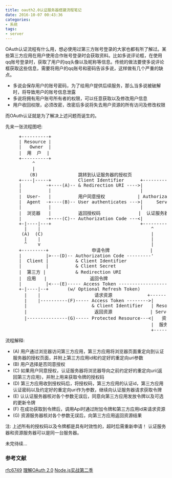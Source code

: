 ```yaml
---
title: oauth2.0认证服务器搭建流程笔记
date: 2016-10-07 00:43:36
categories: 
- 系统
tags:
- server
---
```


OAuth认证流程有什么用，想必使用过第三方账号登录的大家也都有所了解过。某些第三方应用在用户使用合作账号登录时会获取资料。比如多说评论框，在使用qq账号登录时，获取了用户的qq头像以及昵称等信息。传统的做法要使多说评论框获取这些信息，需要将用户的qq账号和密码告诉多说，这样做有几个严重的缺点。

- 多说会保存用户的账号密码，为了给用户提供后续服务，那么当多说被破解时，将导致用户的账号信息泄露
- 多说将拥有用户账号所有者的权限，可以任意获取以及修改用户信息
- 用户收回权限，必须改密，改密后多说将失去用户资源的所有访问及修改权限

而OAuth认证就是为了解决上述问题而诞生的。

<!-- more -->
先来一张流程图吧:
<pre>
     +----------+
     | Resource |
     |   Owner  |
     |  用  户  |
     +----------+
          ^
          |                
         (B)               跳转到认证服务器的授权页
     +----|-----+          Client Identifier      +---------------+
     |         -+----(A)-- & Redirection URI ----&gt;|               |
     |          |                                 |               |
     |  User-   |          用户同意授权            | Authorization |
     |  Agent  -+----(B)-- User authenticates ---&gt;|     Server    |
     |          |                                 |               |
     |  浏览器   |          返回授权码              |  认证服务器    |
     |         -+----(C)-- Authorization Code ---&lt;|               |
     +-|----|---+                                 +---------------+
       |    |                                         ^      v
      (A)  (C)                                        |      |
       |    |                                         |      |
       ^    v                                         |      |
     +---------+                申请令牌               |      |
     |         |&gt;---(D)-- Authorization Code ---------'      |
     |  Client |          & Client Identifier                |
     |         |          & Client Secret                    |
     |  第三方 |           & Redirection URI                  |
     |  应用   |                返回令牌                       |
     |         |&lt;---(E)----- Access Token -------------------'
     +-|----|--+       (w/ Optional Refresh Token)
       |    |                    请求资源             +-----------+
       |    |----------(F)----- Access Token --------&gt;|           |
       |                        & Client Identifier   | Resource  |
       |                         返回资源              | Server    |
       |---------------(G)----- Protected Resource---&lt;|   资源    |
                                                      |  服务器   |
                                                      +-----------+
</pre>

流程解释: 

- (A) 用户通过浏览器访问第三方应用，第三方应用将浏览器页面重定向到认证服务器的授权页面，并附上第三方应用id和约定好的重定向uri参数
- (B) 用户选择是否同意授权
- (C) 如果用户同意授权，认证服务器将浏览器导向之前约定好的重定向uri(返回第三方应用)，并附上用来获取令牌的授权码
- (D) 第三方应用收到授权码后，将授权码，第三方应用的认证id，第三方应用认证密码以及约定好的重定向uri作为参数，继续向认证服务器请求获取令牌
- (E) 认认证服务器核对各个参数无误后，同意向第三方应用发放令牌以及可选的更新令牌
- (F) 在成功获取到令牌后，调用Api时通过附加令牌和第三方应用id来请求资源
- (G) 资源服务器核对各个参数无误后，向第三方应用返回资源结果

注: 上述所有的授权码以及令牌都是具有时效性的，超时后需重新申请！
    认证服务器和资源服务器可以是同一台服务器。

未完待续...

### 参考文献
[rfc6749](https://tools.ietf.org/html/rfc6749)
[理解OAuth 2.0](http://www.ruanyifeng.com/blog/2014/05/oauth_2_0.html)
[Node.js实战第二季](https://book.douban.com/subject/26642320/)